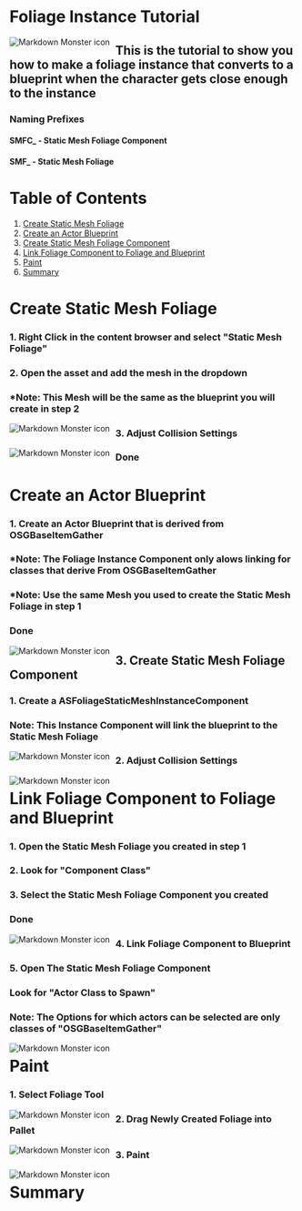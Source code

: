 # Foliage Instance Tutorial

<img src="header.png"
     alt="Markdown Monster icon"
     style="float: left; margin-right: 10px;" />
     
## This is the tutorial to show you how to make a foliage instance that converts to a blueprint when the character gets close enough to the instance

### Naming Prefixes
#### SMFC_ - Static Mesh Foliage Component
#### SMF_  - Static Mesh Foliage

# Table of Contents
1. [Create Static Mesh Foliage](#Create-Static-Mesh-Foliage)
2. [Create an Actor Blueprint](#Create-an-Actor-Blueprint)
3. [Create Static Mesh Foliage Component](#Create-Static-Mesh-Foliage-Component)
4. [Link Foliage Component to Foliage and Blueprint](#Link-Foliage-Component-to-Foliage-and-Blueprint)
5. [Paint](#Paint)
6. [Summary](#Summary)

# Create Static Mesh Foliage
### 1. Right Click in the content browser and select "Static Mesh Foliage"
### 2. Open the asset and add the mesh in the dropdown
### *Note: This Mesh will be the same as the blueprint you will create in step 2
<img src="CreateFoliage.png"
     alt="Markdown Monster icon"
     style="float: left; margin-right: 10px;" />

### 3. Adjust Collision Settings
<img src="FoliageCollisionSettings.png"
     alt="Markdown Monster icon"
     style="float: left; margin-right: 10px;" />

### Done

# Create an Actor Blueprint
### 1. Create an Actor Blueprint that is derived from OSGBaseItemGather
### *Note: The Foliage Instance Component only alows linking for classes that derive From OSGBaseItemGather
### *Note: Use the same Mesh you used to create the Static Mesh Foliage in step 1
### Done
<img src="CreateActor.png"
     alt="Markdown Monster icon"
     style="float: left; margin-right: 10px;" />
     
## 3. Create Static Mesh Foliage Component
### 1. Create a ASFoliageStaticMeshInstanceComponent
### Note: This Instance Component will link the blueprint to the Static Mesh Foliage
<img src="FoliageComponent.png"
     alt="Markdown Monster icon"
     style="float: left; margin-right: 10px;" />

### 2. Adjust Collision Settings
<img src="FoliageCollisionSettings.png"
     alt="Markdown Monster icon"
     style="float: left; margin-right: 10px;" />

# Link Foliage Component to Foliage and Blueprint
### 1. Open the Static Mesh Foliage you created in step 1
### 2. Look for "Component Class"
### 3. Select the Static Mesh Foliage Component you created
### Done
<img src="LinkFoliageComponent.png"
     alt="Markdown Monster icon"
     style="float: left; margin-right: 10px;" />

### 4. Link Foliage Component to Blueprint
### 5. Open The Static Mesh Foliage Component
### Look for "Actor Class to Spawn"
### Note: The Options for which actors can be selected are only classes of "OSGBaseItemGather"
<img src="LinkComponentToBlueprint.png"
     alt="Markdown Monster icon"
     style="float: left; margin-right: 10px;" />

# Paint
### 1. Select Foliage Tool
<img src="SelectFoliage.png"
     alt="Markdown Monster icon"
     style="float: left; margin-right: 10px;" />

### 2. Drag Newly Created Foliage into Pallet
<img src="DragFoliage.png"
     alt="Markdown Monster icon"
     style="float: left; margin-right: 10px;" />

### 3. Paint
 <img src="paint.png"
     alt="Markdown Monster icon"
     style="float: left; margin-right: 10px;" />

# Summary
